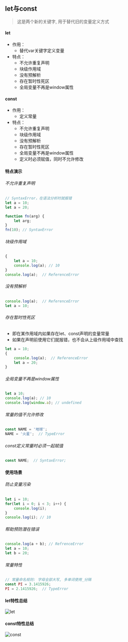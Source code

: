 ## let与const
> 这是两个新的关键字, 用于替代旧的变量定义方式

#### let
- 作用：
    + 替代var关键字定义变量
- 特点：
    + 不允许重复声明
    + 块级作用域
    + 没有预解析
    + 存在暂时性死区
    + 全局变量不再是window属性

#### const
- 作用：
    + 定义常量
- 特点：
    + 不允许重复声明
    + 块级作用域
    + 没有预解析
    + 存在暂时性死区
    + 全局变量不再是window属性
    + 定义时必须赋值，同时不允许修改

#### 特点演示

###### 不允许重复声明

```javascript
// SyntaxError，在语法分析时就报错
let a = 10;
let a = 20;
```

```javascript
function fn(arg) {
	let arg;
}
fn(10); // SyntaxError
```

###### 块级作用域

```javascript
{
	let a = 10;
	console.log(a); // 10
}
console.log(a);  // ReferenceError
```

###### 没有预解析

```javascript
console.log(a);  // ReferenceError
let a = 10;
```

###### 存在暂时性死区
- 即在某作用域内如果存在let、const声明的变量常量
- 如果在声明前使用它们就报错，也不会从上级作用域中查找

```javascript
let a = 10;
{
	console.log(a);  // ReferenceError
	let a = 20;
}
```

###### 全局变量不再是window属性

```javascript
let a 10;
console.log(a); // 10
console.log(window.a); // undefined
```

###### 常量的值不允许修改

```javascript
const NAME = '地球';
NAME = '火星';  // TypeError
```

###### const定义常量时必须一起赋值

```javascript
const NAME;  // SyntaxError;
```

#### 使用场景

###### 防止变量污染

```javascript
let i = 10;
for(let i = 0; i < 3; i++) {
	console.log(i);
}
console.log(i); // 10
```

###### 帮助预防潜在错误

```javascript
console.log(a + b); // RefrenceError
let a = 10;
let b = 20;
```

###### 常量特性

```javascript
// 常量命名规则: 字母全部大写, 多单词使用_分隔
const PI = 3.1415926;
PI = 2.1415926;  // TypeError
```

#### let特性总结
![let](./imgs/let.jpg)

#### const特性总结
![const](./imgs/const.jpg)
